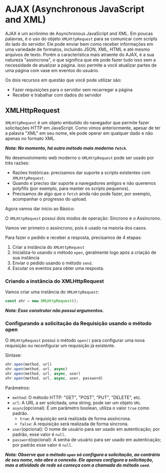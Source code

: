 # AJAX (Asynchronous JavaScript and XML)

AJAX é um acrônimo de Asynchronous JavaScript and XML. Em poucas palavras, é o uso do objeto `XMLHttpRequest` para se comunicar com scripts do lado do servidor. Ele pode enviar bem como receber informações em uma variedade de formatos, incluindo JSON, XML, HTML e até mesmo arquivos de texto. Porém a característica mais atraente do AJAX, é a sua natureza "assíncrona", o que significa que ele pode fazer tudo isso sem a necessidade de atualizar a página. isso permite a você atualizar partes de uma página com vase em eventos do usuário.

Os dois recursos em questão que você pode utilizar são:

* Fazer requisições para o servidor sem recarregar a página
* Receber e trabalhar com dados do servidor

## XMLHttpRequest

`XMLHttpRequest` é um objeto embutido do navegador que permite fazer solicitações HTTP em JavaScript. Como vimos anteriormente, apesar de ter a palavra "XML" em seu nome, ele pode operar em qualquer dado e não apenas no formato XML.

***Nota: No momento, há outro método mais moderno `fetch`.***

No desenvolvimento web moderno o `XMLHttpRequest` pode ser usado por três razões:

* Razões históricas: precisamos dar suporte a scripts existentes com `XMLHttpRequest`.
* Quando e´preciso dar suporte a navegadores antigos e não queremos polyfills (por exemplo, para manter os scripts pequenos).
* Precisamos de algo que o `fetch` ainda não pode fazer, por exemplo, acompanhar o progresso do upload.

Agora vamos dar início ao Básico:

O `XMLHttpRequest` possui dois modos de operação: Síncrono e o Assíncrono.

Vamos ver primeiro o assíncrono, pois é usado na maioria dos casos.

Para fazer o pedido e receber a resposta, precisamos de 4 etapas:

1. Criar a instância do `XMLHttpRequest`
1. Inicializa-lo usando o método `open`, geralmente logo após a criação de sua instância
1. Enviar o pedido usando o método `send`.
1. Escutar os eventos para obter uma resposta.

### Criando a instância do XMLHttpRequest

Vamos criar uma instância do `XMLHttpRequest`:

```js
const xhr = new XMLHttpRequest();
```

***Nota: Esse construtor não possui argumentos.***

### Configurando a solicitação da Requisição usando o método open

O `XMLHttpRequest` possui o método `open()` para configurar uma nova requisição ou reconfigurar um requisição já existente.

Sintaxe:

```js
xhr.open(method, url)
xhr.open(method, url, async)
xhr.open(method, url, async, user)
xhr.open(method, url, async, user, password)
```

Parâmetros:

* `method`: O método HTTP: "GET", "POST", "PUT", "DELETE", etc.
* `url`: A URL a ser solicitada, uma string, pode ser um objeto `URL`
* `async`(opcional): É um parâmetro boolean, utiliza o valor `true` como padrão.
  * `true`: A requisição será realizada de forma assíncrona.
  * `false`: A requisição será realizada de forma síncrona.
* `user`(opcional): O nome de usuário para ser usado em autenticação; por padrão, esse valor é `null`.
* `password`(opcional): A senha de usuário para ser usado em autenticação; por padrão esse valor é `null`.

***Nota: Observe que o método `open` só configura a solicitação, ao contrário de seu nome, não abre a conexão. Ele apenas configura a solicitação, mas a atividade de rede só começa com a chamada do método `send`.***